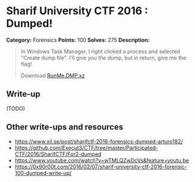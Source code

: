 # Sharif University CTF 2016 : Dumped!

**Category:** Forensics
**Points:** 100
**Solves:** 275
**Description:**

> In Windows Task Manager, I right clicked a process and selected "Create dump file". I'll give you the dump, but in return, give me the flag!
> 
> Download [RunMe.DMP.xz](./RunMe.DMP.xz)


## Write-up

(TODO)

## Other write-ups and resources

* <https://www.xil.se/post/sharifctf-2016-forensics-dumped-arturo182/>
* <https://github.com/Execut3/CTF/tree/master/Participated-CTF/2016/SharifCTF/For2-dumped>
* <https://www.youtube.com/watch?v=wTMLQZwDcVs&feature=youtu.be>
* <https://0x90r00t.com/2016/02/07/sharif-university-ctf-2016-forensic-100-dumped-write-up/>
